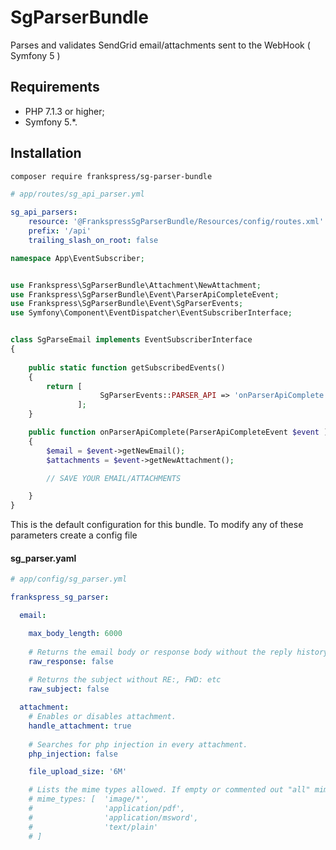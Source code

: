 # SgParserBundle
Parses and validates SendGrid email/attachments sent to the WebHook ( Symfony 5 )

Requirements
------------

  * PHP 7.1.3 or higher;
  * Symfony 5.*.

Installation
------------

```sh
composer require frankspress/sg-parser-bundle
```

```yaml
# app/routes/sg_api_parser.yml

sg_api_parsers:
    resource: '@FrankspressSgParserBundle/Resources/config/routes.xml'
    prefix: '/api'
    trailing_slash_on_root: false
```



```php
namespace App\EventSubscriber;


use Frankspress\SgParserBundle\Attachment\NewAttachment;
use Frankspress\SgParserBundle\Event\ParserApiCompleteEvent;
use Frankspress\SgParserBundle\Event\SgParserEvents;
use Symfony\Component\EventDispatcher\EventSubscriberInterface;


class SgParseEmail implements EventSubscriberInterface
{
    
    public static function getSubscribedEvents()
    {
        return [
                    SgParserEvents::PARSER_API => 'onParserApiComplete'
               ];
    }

    public function onParserApiComplete(ParserApiCompleteEvent $event )
    {
        $email = $event->getNewEmail();
        $attachments = $event->getNewAttachment();

        // SAVE YOUR EMAIL/ATTACHMENTS

    }
}
```




This is the default configuration for this bundle. To modify any of these parameters create a config file 

#### sg_parser.yaml

```yaml
# app/config/sg_parser.yml

frankspress_sg_parser:

  email:

    max_body_length: 6000
    
    # Returns the email body or response body without the reply history and tags.
    raw_response: false
    
    # Returns the subject without RE:, FWD: etc
    raw_subject: false

  attachment:
    # Enables or disables attachment.
    handle_attachment: true
    
    # Searches for php injection in every attachment.
    php_injection: false

    file_upload_size: '6M'

    # Lists the mime types allowed. If empty or commented out "all" mime types will be allowed.
    # mime_types: [  'image/*',
    #                'application/pdf',
    #                'application/msword',
    #                'text/plain'
    # ]


```
